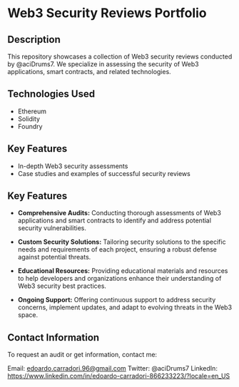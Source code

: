 # Web3 Security Reviews Portfolio

## Description

This repository showcases a collection of Web3 security reviews conducted by @aciDrums7. We specialize in assessing the security of Web3 applications, smart contracts, and related technologies.

## Technologies Used

- Ethereum
- Solidity
- Foundry

## Key Features

- In-depth Web3 security assessments
- Case studies and examples of successful security reviews

## Key Features

- **Comprehensive Audits:** Conducting thorough assessments of Web3 applications and smart contracts to identify and address potential security vulnerabilities.

- **Custom Security Solutions:** Tailoring security solutions to the specific needs and requirements of each project, ensuring a robust defense against potential threats.

- **Educational Resources:** Providing educational materials and resources to help developers and organizations enhance their understanding of Web3 security best practices.

- **Ongoing Support:** Offering continuous support to address security concerns, implement updates, and adapt to evolving threats in the Web3 space.

## Contact Information
To request an audit or get information, contact me:

Email: edoardo.carradori.96@gmail.com
Twitter: @aciDrums7
LinkedIn: https://www.linkedin.com/in/edoardo-carradori-866233223/?locale=en_US

